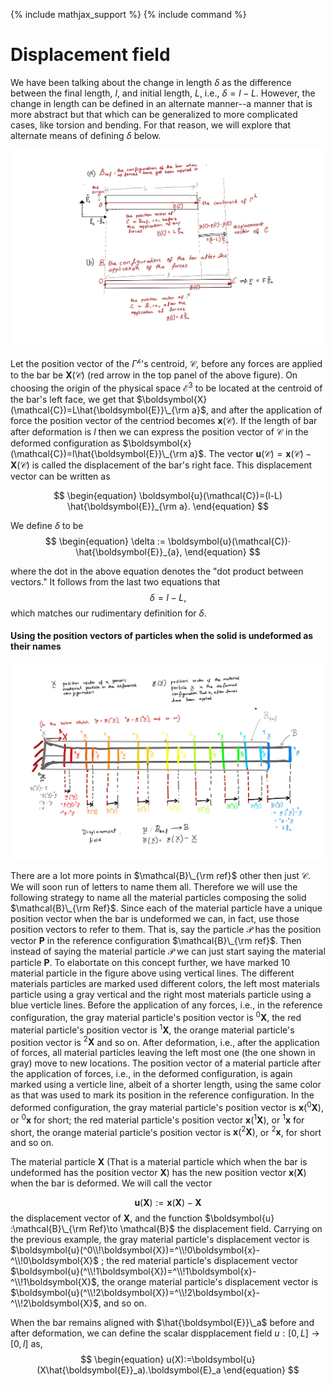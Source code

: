 {% include mathjax_support %}
{% include command %}

# Displacement field

We have been talking about the change in length $\delta$ as the difference between the final length, $l$, and initial length, $L$, i.e., $\delta=l-L$. However, the change in length can be defined in an alternate manner--a manner that is more abstract but that which can be generalized to more complicated cases, like torsion and bending. For that reason, we will explore that alternate means of defining $\delta$ below. 


![](ClassNotes-7.jpg)

Let the position vector of the $\Gamma^{\mathscr{h}}$'s centroid, $\mathcal{C}$, before any forces are applied to the bar be $\boldsymbol{X}(\mathcal{C})$ (red arrow in the top panel of the above figure). On choosing the origin of the physical space $\mathcal{E}^3$ to be located at the centroid of the bar's left face, we get that $\boldsymbol{X}(\mathcal{C})=L\hat{\boldsymbol{E}}\_{\rm a}$, and after the application of force the position vector of the centriod becomes $\boldsymbol{x}(\mathcal{C})$. If the length of bar after deformation is $l$ then we can express the position vector of $\mathcal{C}$ in the deformed configuration as $\boldsymbol{x}(\mathcal{C})=l\hat{\boldsymbol{E}}\_{\rm a}$. The vector $\boldsymbol{u}(\mathcal{C})=\boldsymbol{x}(\mathcal{C})-\boldsymbol{X}(\mathcal{C})$ is called the displacement of the bar's right face. This displacement vector can be written as

$$
\begin{equation}
\boldsymbol{u}(\mathcal{C})=(l-L) \hat{\boldsymbol{E}}_{\rm a}.
\end{equation}
$$

We define $\delta$ to be
$$
\begin{equation}
\delta := \boldsymbol{u}(\mathcal{C})⋅ \hat{\boldsymbol{E}}_{a},
\end{equation}
$$

where the dot in the above equation denotes the "dot product between vectors." It follows from the last two equations that
$$
\begin{equation}
\delta = l-L,
\end{equation}
$$ 
which matches our rudimentary definition for $\delta$. 

#### Using the position vectors of particles when the solid is undeformed as their names


![](ClassNotes-8.jpg) 


There are a lot more points in $\mathcal{B}\_{\rm ref}$ other then just $\mathcal{C}$. We will soon run of letters to name them all. Therefore we will use the following strategy to name all the material particles composing the solid $\mathcal{B}\_{\rm Ref}$. Since each of the material
 particle  have a unique position vector when the bar is undeformed we can, in fact, use those position vectors to refer to them. That is, say the particle $\mathcal{P}$ has the position vector $\boldsymbol{P}$ in the reference configuration $\mathcal{B}\_{\rm ref}$. Then instead of saying the material particle $\mathcal{P}$ we can just start saying the material particle $\boldsymbol{P}$. To elabortate on this concept further, we have marked 10 material particle in the figure above using vertical lines. The different materials particles are marked used different colors, the left most materials particle using a gray vertical and the right most materials particle using a blue verticle lines. Before the application of any forces, i.e., in the reference configuration, the gray material particle's position vector is $^0\boldsymbol{X}$, the red material particle's position vector is $^1\boldsymbol{X}$, the orange material particle's position vector is $^2\boldsymbol{X}$ and so on. After deformation, i.e., after the application of forces,  all material particles leaving the left most one (the one shown in gray) move to new locations. The  position vector of a material particle 
  after the application of forces, i.e., in the deformed configuration, is again marked  using a verticle line, albeit of a shorter length, using the same color as that was used to mark its position in the reference configuration. In the deformed configuration, the gray material particle's position vector is $\boldsymbol{x}(^0\boldsymbol{X})$, or $^0\boldsymbol{x}$ for short;  the red material particle's position vector $\boldsymbol{x}(^1\boldsymbol{X})$, or $^1\boldsymbol{x}$ for short, the orange material particle's position vector is $\boldsymbol{x}(^2\boldsymbol{X})$, or $^2\boldsymbol{x}$, for short and so on.


The material particle $\boldsymbol{X}$ (That is a material particle which when the bar is undeformed has the position vector $\boldsymbol{X}$) has the new position vector $\boldsymbol{x}(\boldsymbol{X})$ when the bar is deformed. We will call the vector 

$$
\begin{equation}
\boldsymbol{u}(\boldsymbol{X}):=\boldsymbol{x}(\boldsymbol{X})-\boldsymbol{X}
\end{equation}
$$
the displacement vector of $\boldsymbol{X}$, and the function $\boldsymbol{u} :\mathcal{B}\_{\rm Ref}\to \mathcal{B}$ the displacement field. Carrying on the previous example, the gray material particle's displacement vector is $\boldsymbol{u}(^0\\!\boldsymbol{X})=^\\!0\boldsymbol{x}- ^\\!0\boldsymbol{X}$ ;  the red material particle's displacement vector $\boldsymbol{u}(^\\!1\boldsymbol{X})=^\\!1\boldsymbol{x}-^\\!1\boldsymbol{X}$, the orange material particle's displacement vector is $\boldsymbol{u}(^\\!2\boldsymbol{X})=^\\!2\boldsymbol{x}-^\\!2\boldsymbol{X}$, and so on.

When the bar remains aligned with $\hat{\boldsymbol{E}}\_a$ before and after deformation, we can define the scalar dispplacement field $u:[0,L]\to [0,l]$ as,
$$
\begin{equation}
u(X):=\boldsymbol{u}(X\hat{\boldsymbol{E}}_a).\boldsymbol{E}_a
\end{equation}
$$




<!-- 
is called the bar's change in length (length change
). When $\delta>0$ we say that the bar has been stretched, and $\delta$ is called extension, and when  $\delta<0$ we say that the bar has been compressed, and $\delta$ is called compression.


As we can see from the above discussion the 
\begin{equation}
\delta=
\end{equation}

!


 -->